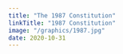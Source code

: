 ```yaml
---
title: "The 1987 Constitution"
linkTitle: "1987 Constitution"
image: "/graphics/1987.jpg"
date: 2020-10-31
---
```

